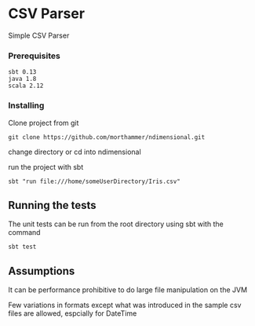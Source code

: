 # CSV Parser

Simple CSV Parser

### Prerequisites

```
sbt 0.13
java 1.8
scala 2.12
```

### Installing

Clone project from git

```
git clone https://github.com/morthammer/ndimensional.git
```

change directory or cd into ndimensional

run the project with sbt

```
sbt "run file:///home/someUserDirectory/Iris.csv"
```

## Running the tests

The unit tests can be run from the root directory using sbt with the command

```
sbt test
```

## Assumptions

It can be performance prohibitive to do large file manipulation on the JVM

Few variations in formats except what was introduced in the sample csv files are allowed, espcially for DateTime

